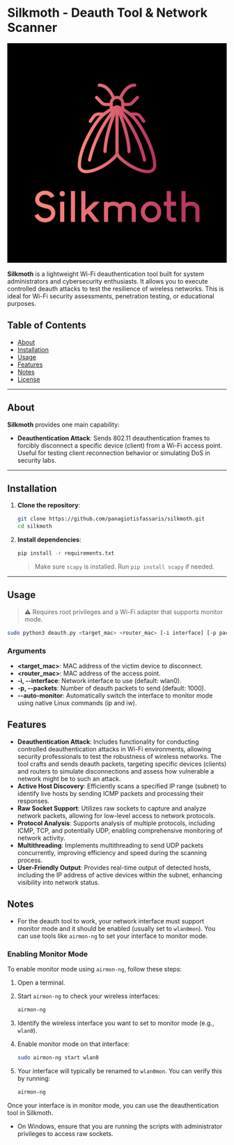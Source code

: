 # Silkmoth - Deauth Tool & Network Scanner

![Silkmoth Sniffer's Logo](logo.jpg)

**Silkmoth** is a lightweight Wi-Fi deauthentication tool built for system administrators and cybersecurity enthusiasts. It allows you to execute controlled deauth attacks to test the resilience of wireless networks. This is ideal for Wi-Fi security assessments, penetration testing, or educational purposes.

## Table of Contents

- [About](#about)
- [Installation](#installation)
- [Usage](#usage)
- [Features](#features)
- [Notes](#notes)
- [License](#license)

---

## About

**Silkmoth** provides one main capability:

- **Deauthentication Attack**: Sends 802.11 deauthentication frames to forcibly disconnect a specific device (client) from a Wi-Fi access point. Useful for testing client reconnection behavior or simulating DoS in security labs.

---

## Installation

1. **Clone the repository**:
    ```bash
    git clone https://github.com/panagiotisfassaris/silkmoth.git
    cd silkmoth
    ```

2. **Install dependencies**:
    ```bash
    pip install -r requirements.txt
    ```

    > Make sure `scapy` is installed. Run `pip install scapy` if needed.

---

## Usage

> ⚠️ Requires root privileges and a Wi-Fi adapter that supports monitor mode.

```bash
sudo python3 deauth.py <target_mac> <router_mac> [-i interface] [-p packet_count] [--auto-monitor]
```

### Arguments
- **<target_mac>**: MAC address of the victim device to disconnect.
- **<router_mac>**: MAC address of the access point.
- **-i, --interface**: Network interface to use (default: wlan0).
- **-p, --packets**: Number of deauth packets to send (default: 1000).
- **--auto-monitor**: Automatically switch the interface to monitor mode using native Linux commands (ip and iw).

## Features

- **Deauthentication Attack**: Includes functionality for conducting controlled deauthentication attacks in Wi-Fi environments, allowing security professionals to test the robustness of wireless networks. The tool crafts and sends deauth packets, targeting specific devices (clients) and routers to simulate disconnections and assess how vulnerable a network might be to such an attack.
- **Active Host Discovery**: Efficiently scans a specified IP range (subnet) to identify live hosts by sending ICMP packets and processing their responses.
- **Raw Socket Support**: Utilizes raw sockets to capture and analyze network packets, allowing for low-level access to network protocols.
- **Protocol Analysis**: Supports analysis of multiple protocols, including ICMP, TCP, and potentially UDP, enabling comprehensive monitoring of network activity.
- **Multithreading**: Implements multithreading to send UDP packets concurrently, improving efficiency and speed during the scanning process.
- **User-Friendly Output**: Provides real-time output of detected hosts, including the IP address of active devices within the subnet, enhancing visibility into network status.

## Notes

- For the deauth tool to work, your network interface must support monitor mode and it should be enabled (usually set to `wlan0mon`). You can use tools like `airmon-ng` to set your interface to monitor mode. 

### Enabling Monitor Mode

To enable monitor mode using `airmon-ng`, follow these steps:

1. Open a terminal.
2. Start `airmon-ng` to check your wireless interfaces:

    ```bash
    airmon-ng
    ```

3. Identify the wireless interface you want to set to monitor mode (e.g., `wlan0`).
4. Enable monitor mode on that interface:

    ```bash
    sudo airmon-ng start wlan0
    ```

5. Your interface will typically be renamed to `wlan0mon`. You can verify this by running:

    ```bash
    airmon-ng
    ```

Once your interface is in monitor mode, you can use the deauthentication tool in Silkmoth.

- On Windows, ensure that you are running the scripts with administrator privileges to access raw sockets.
